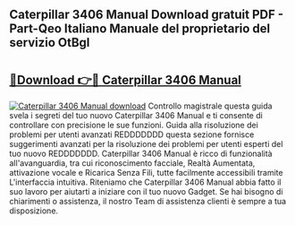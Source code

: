 ## Caterpillar 3406 Manual Download gratuit PDF - Part-Qeo Italiano Manuale del proprietario del servizio OtBgl

# <h2><a href="http://df9atd.blite.top/?on=Caterpillar+3406+Manual">🔗Download 👉🔴 Caterpillar 3406 Manual</a></h2>

[![Caterpillar 3406 Manual download](https://i.imgur.com/lujVjoI.png)](http://df9atd.blite.top/?on=Caterpillar+3406+Manual)
Controllo magistrale questa guida svela i segreti del tuo nuovo Caterpillar 3406 Manual e ti consente di controllare con precisione le sue funzioni. Guida alla risoluzione dei problemi per utenti avanzati REDDDDDDD questa sezione fornisce suggerimenti avanzati per la risoluzione dei problemi per utenti esperti del tuo nuovo REDDDDDDD. Caterpillar 3406 Manual è ricco di funzionalità all'avanguardia, tra cui riconoscimento facciale, Realtà Aumentata, attivazione vocale e Ricarica Senza Fili, tutte facilmente accessibili tramite L'interfaccia intuitiva. Riteniamo che Caterpillar 3406 Manual abbia fatto il suo lavoro per aiutarti a iniziare con il tuo nuovo Gadget. Se hai bisogno di chiarimenti o assistenza, il nostro Team di assistenza clienti è sempre a tua disposizione.
